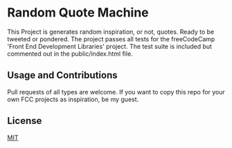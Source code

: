 # Random Quote Machine

This Project is generates random inspiration, or not, quotes. Ready to be tweeted or pondered. The project passes all tests for the freeCodeCamp 'Front End Development Libraries' project. The test suite is included but commented out in the public/index.html file.

## Usage and Contributions

Pull requests of all types are welcome. If you want to copy this repo for your own FCC projects as inspiration, be my guest.

## License

[MIT](https://choosealicense.com/licenses/mit/)
